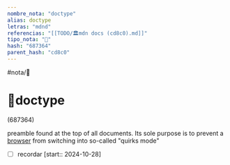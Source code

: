 ```yaml
---
nombre_nota: "doctype"
alias: doctype
letras: "mdnd"
referencias: "[[TODO/🏛️mdn docs (cd8c0).md]]"
tipo_nota: "📑"
hash: "687364"
parent_hash: "cd8c0"
---
```


#nota/📑

# 📑doctype
<div class="hash">(687364)</div>


preamble found at the top of all documents. Its sole purpose is to prevent a [browser](https://developer.mozilla.org/en-US/docs/Glossary/Browser) from switching into so-called "quirks mode"
- [ ] recordar  [start:: 2024-10-28]
